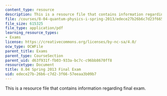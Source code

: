 ```yaml
---
content_type: resource
description: This is a resource file that contains information regarding final exam.
file: /courses/8-04-quantum-physics-i-spring-2013/edece27b26b6c7d23f6657eeaa3b09b7_MIT8_04S13_finalexam.pdf
file_size: 615325
file_type: application/pdf
learning_resource_types:
- Exams
license: https://creativecommons.org/licenses/by-nc-sa/4.0/
ocw_type: OCWFile
parent_title: Exams
parent_type: CourseSection
parent_uid: d63f931f-fb03-933a-bc7c-c96bb8670ff8
resourcetype: Document
title: 8.04 Spring 2013 Final Exam
uid: edece27b-26b6-c7d2-3f66-57eeaa3b09b7
---
```

This is a resource file that contains information regarding final exam.